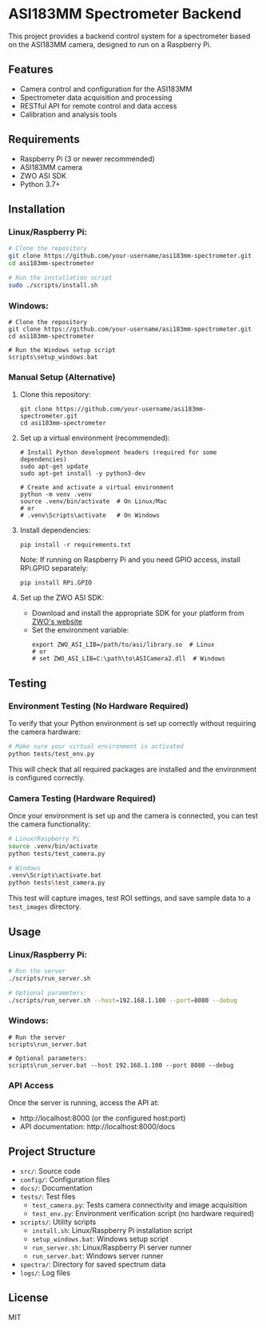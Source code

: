 # ASI183MM Spectrometer Backend

This project provides a backend control system for a spectrometer based on the ASI183MM camera, designed to run on a Raspberry Pi.

## Features

- Camera control and configuration for the ASI183MM
- Spectrometer data acquisition and processing
- RESTful API for remote control and data access
- Calibration and analysis tools

## Requirements

- Raspberry Pi (3 or newer recommended)
- ASI183MM camera
- ZWO ASI SDK
- Python 3.7+

## Installation

### Linux/Raspberry Pi:

```bash
# Clone the repository
git clone https://github.com/your-username/asi183mm-spectrometer.git
cd asi183mm-spectrometer

# Run the installation script
sudo ./scripts/install.sh
```

### Windows:

```
# Clone the repository
git clone https://github.com/your-username/asi183mm-spectrometer.git
cd asi183mm-spectrometer

# Run the Windows setup script
scripts\setup_windows.bat
```

### Manual Setup (Alternative)

1. Clone this repository:
   ```
   git clone https://github.com/your-username/asi183mm-spectrometer.git
   cd asi183mm-spectrometer
   ```

2. Set up a virtual environment (recommended):
   ```
   # Install Python development headers (required for some dependencies)
   sudo apt-get update
   sudo apt-get install -y python3-dev

   # Create and activate a virtual environment
   python -m venv .venv
   source .venv/bin/activate  # On Linux/Mac
   # or
   # .venv\Scripts\activate   # On Windows
   ```

3. Install dependencies:
   ```
   pip install -r requirements.txt
   ```

   Note: If running on Raspberry Pi and you need GPIO access, install RPi.GPIO separately:
   ```
   pip install RPi.GPIO
   ```

4. Set up the ZWO ASI SDK:
   - Download and install the appropriate SDK for your platform from [ZWO's website](https://astronomy-imaging-camera.com/software-drivers)
   - Set the environment variable: 
     ```
     export ZWO_ASI_LIB=/path/to/asi/library.so  # Linux
     # or
     # set ZWO_ASI_LIB=C:\path\to\ASICamera2.dll  # Windows
     ```

## Testing

### Environment Testing (No Hardware Required)

To verify that your Python environment is set up correctly without requiring the camera hardware:

```bash
# Make sure your virtual environment is activated
python tests/test_env.py
```

This will check that all required packages are installed and the environment is configured correctly.

### Camera Testing (Hardware Required)

Once your environment is set up and the camera is connected, you can test the camera functionality:

```bash
# Linux/Raspberry Pi
source .venv/bin/activate
python tests/test_camera.py

# Windows
.venv\Scripts\activate.bat
python tests\test_camera.py
```

This test will capture images, test ROI settings, and save sample data to a `test_images` directory.

## Usage

### Linux/Raspberry Pi:

```bash
# Run the server
./scripts/run_server.sh

# Optional parameters:
./scripts/run_server.sh --host=192.168.1.100 --port=8080 --debug
```

### Windows:

```
# Run the server
scripts\run_server.bat

# Optional parameters:
scripts\run_server.bat --host 192.168.1.100 --port 8080 --debug
```

### API Access

Once the server is running, access the API at:
- http://localhost:8000 (or the configured host:port)
- API documentation: http://localhost:8000/docs

## Project Structure

- `src/`: Source code
- `config/`: Configuration files
- `docs/`: Documentation
- `tests/`: Test files
  - `test_camera.py`: Tests camera connectivity and image acquisition
  - `test_env.py`: Environment verification script (no hardware required)
- `scripts/`: Utility scripts
  - `install.sh`: Linux/Raspberry Pi installation script
  - `setup_windows.bat`: Windows setup script
  - `run_server.sh`: Linux/Raspberry Pi server runner
  - `run_server.bat`: Windows server runner
- `spectra/`: Directory for saved spectrum data
- `logs/`: Log files

## License

MIT 